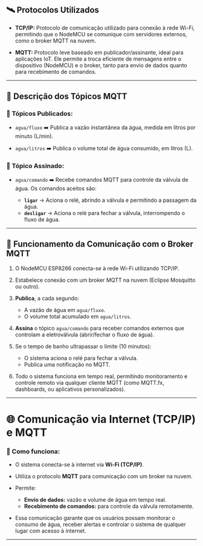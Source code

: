 ## 🛰️ Protocolos Utilizados

* **TCP/IP:** Protocolo de comunicação utilizado para conexão à rede Wi-Fi, permitindo que o NodeMCU se comunique com servidores externos, como o broker MQTT na nuvem.

* **MQTT:** Protocolo leve baseado em publicador/assinante, ideal para aplicações IoT. Ele permite a troca eficiente de mensagens entre o dispositivo (NodeMCU) e o broker, tanto para envio de dados quanto para recebimento de comandos.

---

## 📡 Descrição dos Tópicos MQTT

### 🔹 Tópicos Publicados:

* `agua/fluxo`
  ➡️ Publica a vazão instantânea da água, medida em litros por minuto (L/min).

* `agua/litros`
  ➡️ Publica o volume total de água consumido, em litros (L).

### 🔸 Tópico Assinado:

* `agua/comando`
  ➡️ Recebe comandos MQTT para controle da válvula de água. Os comandos aceitos são:

  * **`ligar`** → Aciona o relé, abrindo a válvula e permitindo a passagem da água.
  * **`desligar`** → Aciona o relé para fechar a válvula, interrompendo o fluxo de água.

---

## 🔄 Funcionamento da Comunicação com o Broker MQTT

1. O NodeMCU ESP8266 conecta-se à rede Wi-Fi utilizando TCP/IP.
2. Estabelece conexão com um broker MQTT na nuvem (Eclipse Mosquitto ou outro).
3. **Publica**, a cada segundo:

   * A vazão de água em `agua/fluxo`.
   * O volume total acumulado em `agua/litros`.
4. **Assina** o tópico `agua/comando` para receber comandos externos que controlam a eletroválvula (abrir/fechar o fluxo de água).
5. Se o tempo de banho ultrapassar o limite (10 minutos):

   * O sistema aciona o relé para fechar a válvula.
   * Publica uma notificação no MQTT.
6. Todo o sistema funciona em tempo real, permitindo monitoramento e controle remoto via qualquer cliente MQTT (como MQTT.fx, dashboards, ou aplicativos personalizados).

---

# 🌐 Comunicação via Internet (TCP/IP) e MQTT

### 🚀 Como funciona:

* O sistema conecta-se à internet via **Wi-Fi (TCP/IP)**.
* Utiliza o protocolo **MQTT** para comunicação com um broker na nuvem.
* Permite:

  * **Envio de dados:** vazão e volume de água em tempo real.
  * **Recebimento de comandos:** para controle da válvula remotamente.
* Essa comunicação garante que os usuários possam monitorar o consumo de água, receber alertas e controlar o sistema de qualquer lugar com acesso à internet.

---


